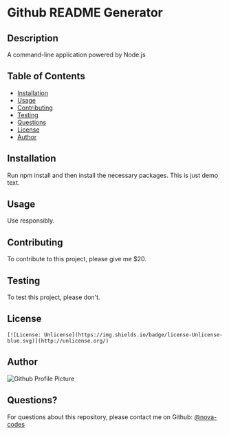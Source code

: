 
  # Github README Generator

  ## Description
  A command-line application powered by Node.js

  ## Table of Contents
  * [Installation](#installation)
  * [Usage](#usage)
  * [Contributing](#contributing)
  * [Testing](#testing)
  * [Questions](#questions)
  * [License](#license)
  * [Author](#author)

  ## Installation
  Run npm install and then install the necessary packages. This is just demo text.

  ## Usage
  Use responsibly.

  ## Contributing
  To contribute to this project, please give me $20.

  ## Testing
  To test this project, please don't.

  ## License
    [![License: Unlicense](https://img.shields.io/badge/license-Unlicense-blue.svg)](http://unlicense.org/)


  ## Author
  ![Github Profile Picture](https://avatars0.githubusercontent.com/u/70246185?v=4)

  ## Questions?
  For questions about this repository, please contact me on Github: [@nova-codes](https://api.github.com/users/nova-codes])

